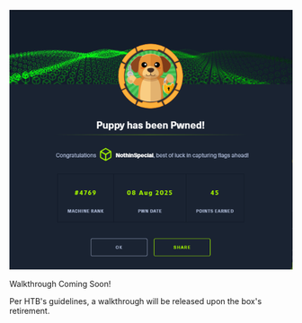 ![](./Images/20250808085256.png)

Walkthrough Coming Soon!

Per HTB's guidelines, a walkthrough will be released upon the box's retirement.
